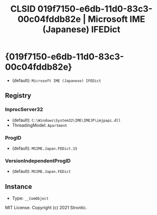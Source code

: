 ﻿---
title: "CLSID 019f7150-e6db-11d0-83c3-00c04fddb82e | Microsoft IME (Japanese) IFEDict"
excerpt: What is COM-Object CLSID 019f7150-e6db-11d0-83c3-00c04fddb82e?
---

# {019f7150-e6db-11d0-83c3-00c04fddb82e}

* (default): `Microsoft IME (Japanese) IFEDict`

## Registry


### InprocServer32

* (default): `C:\Windows\System32\IME\IMEJP\imjpapi.dll`
* ThreadingModel: `Apartment`

### ProgID

* (default): `MSIME.Japan.FEDict.15`

### VersionIndependentProgID

* (default): `MSIME.Japan.FEDict`

## Instance

* Type: `__ComObject`

MIT License. Copyright (c) 2021 Strontic.


